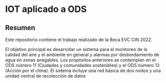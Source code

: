 # IOT aplicado a ODS

## Resumen
Este repositorio contiene el trabajo realizado de la Beca EVC CIN 2022.

El objetivo principal es desarrollar un sistema para el monitoreo de la calidad del aire y el ambiente en general y alarmas por desbordamiento de agua en zonas anegables. Los propósitos anteriores se contemplan en el ODS número 11 (Ciudades y comunidades sostenibles) y el ODS número 13 (Acción por el clima). El sistema incluye una red básica de dos nodos y una unidad central de recolección de datos

